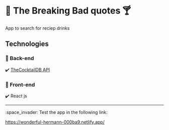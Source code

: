 # :tropical_drink: The Breaking Bad quotes :cocktail:

App to search for reciep drinks 

## Technologies
### :small_blue_diamond: Back-end
:heavy_check_mark: [TheCocktailDB API](https://www.thecocktaildb.com])

### :small_blue_diamond: Front-end
:heavy_check_mark: React js

<hr>
:space_invader: Test the app in the following link:

https://wonderful-hermann-000ba9.netlify.app/

